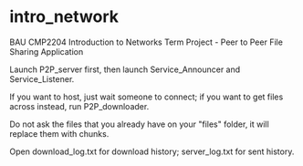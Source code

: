 # intro_network
BAU CMP2204 Introduction to Networks Term Project - Peer to Peer File Sharing Application


Launch P2P_server first, then launch Service_Announcer and Service_Listener. 

If you want to host, just wait someone to connect;
if you want to get files across instead, run P2P_downloader.

Do not ask the files that you already have on your "files" folder, it will replace them with chunks.

Open download_log.txt for download history;
     server_log.txt for sent history.

